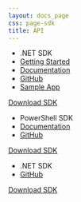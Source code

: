 ```yaml
---
layout: docs_page
css: page-sdk
title: API
---
```


<section class="section--full-width section--sdk">
	<div class="wrap">
		<article class="col-1-3">
			<div class="sdk-img">
				<a class="thumbnail net" href="http://www.nuget.org/packages/Okta.Core.Client/" target="_blank">
				</a>
			</div>
			<div class="content">
				<ul class="sdk-list">
					<li>.NET SDK</li>
					<li>
						<a class="" href="/docs/sdk/core/csharp_api_sdk/html/6af60b57-62fa-477c-a899-e2f21286c53d.htm">Getting Started</a>
					</li>
					<li>
						<a class="" href="/docs/sdk/core/csharp_api_sdk/">Documentation</a>
					</li>
					<li>
						<a class="" href="https://github.com/okta/oktasdk-csharp">GitHub</a>
					</li>
					<li>
						<a class="" href="https://github.com/okta/okta-music-store">Sample App</a>
					</li>
				</ul>
				<a href="http://www.nuget.org/packages/Okta.Core.Client/" class="btn" target="_blank">Download SDK</a>
			</div>
		</article>
		<article class="col-1-3">
			<div class="sdk-img">
				<a class="thumbnail powershell" href="https://chocolatey.org/packages/Okta.Core.Automation" target="_blank">
				</a>
			</div>
			<div class="content">
				<ul class="sdk-list">
					<li>PowerShell SDK</li>
					<li>
						<a class="" href="https://github.com/okta/oktasdk-csharp/tree/master/Okta.Core.Automation">Documentation</a>
					</li>
					<li>
						<a class="" href="https://github.com/okta/oktasdk-csharp">GitHub</a>
					</li>
				</ul>
				<a href="https://chocolatey.org/packages/Okta.Core.Automation" class="btn" target="_blank">Download SDK</a>
			</div>
		</article>
		<article class="col-1-3">
			<div class="sdk-img">
				<a class="thumbnail java"  href="https://github.com/okta/oktasdk-java" target="_blank">
				</a>
			</div>
			<div class="content">
				<ul class="sdk-list">
					<li>.NET SDK</li>
					<li>
						<a class="" href="https://github.com/okta/oktasdk-java">GitHub</a>
					</li>
				</ul>
				<a href="https://github.com/okta/oktasdk-java" class="btn" target="_blank">Download SDK</a>
			</div>
		</article>
	</div>
</section>

<style>
	#scroll-top-button {
		display: none;
	}
</style>